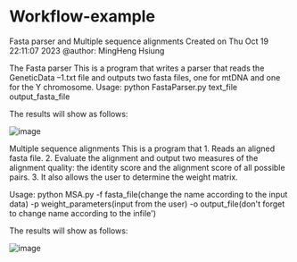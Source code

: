 # Workflow-example
 Fasta parser and Multiple sequence alignments
Created on Thu Oct 19 22:11:07 2023
@author: MingHeng Hsiung

 The Fasta parser
     This is a program that writes a parser that reads the GeneticData –1.txt file and outputs two fasta files, one for mtDNA and one for the Y chromosome.
 Usage:
     python FastaParser.py text_file output_fasta_file
     
The results will show as follows:

![image](https://github.com/user-attachments/assets/4f75cde2-2c33-434e-91d9-033aa79039ea)


Multiple sequence alignments
    This is a program that 
    1. Reads an aligned fasta file.
    2. Evaluate the alignment and output two measures of the alignment quality: 
        the identity score and the alignment score of all possible pairs. 
    3. It also allows the user to determine the weight matrix. 
       
Usage:
    python MSA.py -f fasta_file(change the name according to the input data) -p weight_parameters(input from the user) -o output_file(don't forget to change name   according to the infile')

The results will show as follows:

![image](https://github.com/user-attachments/assets/87438ba9-ec4b-4fb7-865f-73e62b31296d)

